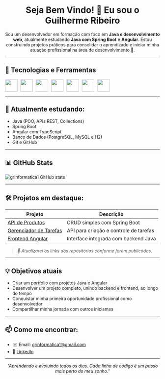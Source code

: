 <h1 align="center">Seja Bem Vindo! 👋 Eu sou o Guilherme Ribeiro</h1>

<p align="center">
Sou um desenvolvedor em formação com foco em <strong>Java e desenvolvimento web</strong>, atualmente estudando <strong>Java com Spring Boot</strong> e <strong>Angular</strong>. Estou construindo projetos práticos para consolidar o aprendizado e iniciar minha atuação profissional na área de desenvolvimento 🚀.
</p>

---

## 🧰 Tecnologias e Ferramentas

<div style="display: flex; gap: 10px;">
  <img src="https://cdn.jsdelivr.net/gh/devicons/devicon/icons/java/java-original.svg" width="40"/>
  <img src="https://cdn.jsdelivr.net/gh/devicons/devicon/icons/spring/spring-original.svg" width="40"/>
  <img src="https://cdn.jsdelivr.net/gh/devicons/devicon/icons/typescript/typescript-original.svg" width="40"/>
  <img src="https://cdn.jsdelivr.net/gh/devicons/devicon/icons/angularjs/angularjs-original.svg" width="40"/>
  <img src="https://cdn.jsdelivr.net/gh/devicons/devicon/icons/postgresql/postgresql-original.svg" width="40"/>
  <img src="https://cdn.jsdelivr.net/gh/devicons/devicon/icons/mysql/mysql-original.svg" width="40"/>
  <img src="https://cdn.jsdelivr.net/gh/devicons/devicon/icons/git/git-original.svg" width="40"/>
</div>

---

## 🧠 Atualmente estudando:
- Java (POO, APIs REST, Collections)
- Spring Boot
- Angular com TypeScript
- Banco de Dados (PostgreSQL, MySQL e H2)
- Git e GitHub

---

## 📊 GitHub Stats

![grinformatica1 GitHub stats](https://github-readme-stats.vercel.app/api?username=grinformatica1&show_icons=true&theme=default)


---

## 🛠 Projetos em destaque:

| Projeto | Descrição |
|--------|-----------|
| [API de Produtos](#) | CRUD simples com Spring Boot |
| [Gerenciador de Tarefas](#) | API para criação e controle de tarefas |
| [Frontend Angular](#) | Interface integrada com backend Java |

> *🔗 Atualizarei os links dos repositórios conforme forem publicados.*

---

## 💡 Objetivos atuais
- Criar um portfólio com projetos Java e Angular
- Desenvolver um projeto completo, unindo backend e frontend, ao longo do tempo
- Conquistar minha primeira oportunidade profissional como desenvolvedor
- Compartilhar minha jornada com outros iniciantes

---

## 📫 Como me encontrar:
- ✉️ Email: grinformatica1@gmail.com
- 💼 [LinkedIn](https://www.linkedin.com/in/guilherme-ribeiro-4692ab226/) 

---

<p align="center">
  <em>"Aprendendo e evoluindo todos os dias. Cada linha de código é um passo mais perto do meu sonho."</em>
</p>
